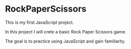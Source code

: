 # RockPaperScissors

This is my first JavaScript project. 

In this project I will crete a basic Rock Paper Scissors game.

The goal is to practice using JavaScript and gain familiarity.

